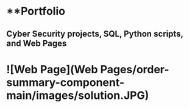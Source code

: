 # **Portfolio
##  Cyber Security projects, SQL, Python scripts, and Web Pages

# ![Web Page](Web Pages/order-summary-component-main/images/solution.JPG)
